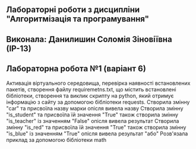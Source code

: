 ## Лабораторні роботи з дисципліни "Алгоритмізація та програмування"
## Виконала: Данилишин Соломія Зіновіївна (ІР-13)
## Лабораторна робота №1 (варіант 6)

Активація віртуального середовища, перевірка наявності встановлених пакетів, створення файлу requiremetns.txt, що містить встановлені бібліотеки, створення та виклик скрипту на python, який отримує інформацію з сайту за допомогою бібліотеки requests.
Створила змінну "car" та присвоїла назву марки опісля вивела назву 
Створила змінну "is_student" та присвоїла їй значення "True" також створила змінну "is_teacher" із значенням "False" опісля вивела результат
Створила змінну "is_red" та присвоїла їй значення "True" також створила змінну "is_blue" із значенням "True" опісля вивела результат "або"
Розв'язала приклад за допомогою бібліотеки math
